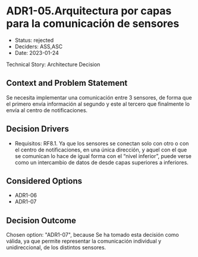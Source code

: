 # ADR1-05.Arquitectura por capas para la comunicación de sensores

* Status: rejected
* Deciders: ASS,ASC
* Date: 2023-01-24

Technical Story: Architecture Decision

## Context and Problem Statement

Se necesita implementar una comunicación entre 3 sensores, de forma que el primero envía información al segundo y este al tercero que finalmente lo envía al centro de notificaciones.

## Decision Drivers

* Requisitos: RF8.1. Ya que los sensores se conectan solo con otro o con el centro de notificaciones, en una única dirección, y aquel con el que se comunican lo hace de igual forma con el “nivel inferior”, puede verse como un intercambio de datos de desde capas superiores a inferiores.

## Considered Options

* ADR1-06
* ADR1-07

## Decision Outcome

Chosen option: "ADR1-07", because Se ha tomado esta decisión como válida, ya que permite representar la comunicación individual y unidireccional, de los distintos sensores.
